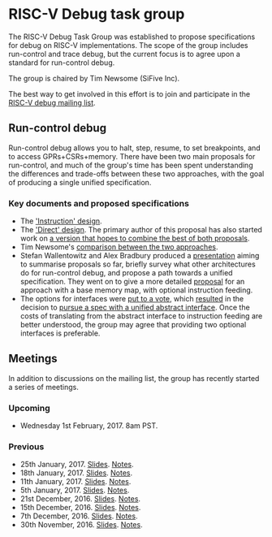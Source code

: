 # RISC-V Debug task group

The RISC-V Debug Task Group was established to propose specifications for debug on RISC-V implementations. The scope of the group includes run-control and trace debug, but the current focus is to agree upon a standard for run-control debug.

The group is chaired by Tim Newsome (SiFive Inc).

The best way to get involved in this effort is to join and participate in the [RISC-V debug mailing list](https://groups.google.com/a/groups.riscv.org/forum/#!forum/debug).

## Run-control debug

Run-control debug allows you to halt, step, resume, to set breakpoints, and to access GPRs+CSRs+memory. There have been two main proposals for run-control, and much of the group's time has been spent understanding the differences and trade-offs between these two approaches, with the goal of producing a single unified specification.

### Key documents and proposed specifications

* The ['Instruction' design](https://dev.sifive.com/documentation/risc-v-external-debug-support/).
* The ['Direct' design](https://groups.google.com/a/groups.riscv.org/d/msg/debug/N2Qu17lALe4/4lzibYmvCQAJ). The primary author of this proposal has also started work on [a version that hopes to combine the best of both proposals](https://groups.google.com/a/groups.riscv.org/d/msg/debug/HYCuX8oP6Ew/NLTr1IWNBAAJ).
* Tim Newsome's [comparison between the two approaches](https://sifive.github.io/debug-mechanism-comparison/).
* Stefan Wallentowitz and Alex Bradbury produced a [presentation](https://goo.gl/9abgZa) aiming to summarise proposals so far, briefly survey what other architectures do for run-control debug, and propose a path towards a unified specification. They went on to give a more detailed [proposal](https://goo.gl/Uy5V2k) for an approach with a base memory map, with optional instruction feeding.
* The options for interfaces were [put to a vote](https://sifive.github.io/debug-mechanism-comparison/poll), which [resulted](https://sifive.github.io/debug-mechanism-comparison/poll-results/results.html) in the decision to [pursue a spec with a unified abstract interface](https://groups.google.com/a/groups.riscv.org/d/msg/debug/FDmZUk7YCNw/e9e5pN3mCQAJ). Once the costs of translating from the abstract interface to instruction feeding are better understood, the group may agree that providing two optional interfaces is preferable.

## Meetings

In addition to discussions on the mailing list, the group has recently started a series of meetings.

### Upcoming

 * Wednesday 1st February, 2017. 8am PST.

### Previous

  * 25th January, 2017. [Slides](https://docs.google.com/presentation/d/1TApV32HsTzilEqZO6FfWQcCo-zHJxl3IZlR0CJ47Jec/edit?usp=sharing). [Notes](https://groups.google.com/a/groups.riscv.org/d/msg/debug/FgOOnKQW8TY/jnhOLJNqCwAJ).
  * 18th January, 2017. [Slides](https://docs.google.com/presentation/d/1dSBiJQSRdUdpEPW_eS_gTWC6viaz3lIrFHe1j2lwGQ8/edit?usp=sharing). [Notes](https://groups.google.com/a/groups.riscv.org/d/msg/debug/9-k_39cb5xo/uMp_25lECQAJ).
  * 11th January, 2017. [Slides](https://docs.google.com/presentation/d/1p2ny3cb2fjTeADlgy1Q4fhlY5pCmsO4LmLvNZ6ha8-A/edit?usp=sharing). [Notes](https://groups.google.com/a/groups.riscv.org/d/msg/debug/oFfmIQgkb_k/xq6faXkSFAAJ).
  * 5th January, 2017. [Slides](https://docs.google.com/presentation/d/1GlQNnZmCJ0sVICde6IOnv3bBvPYkHsU0AiAElGFyxNw/edit?usp=sharing). [Notes](https://groups.google.com/a/groups.riscv.org/d/msg/debug/r4jt2VmWXpI/7ktkIF46EgAJ).
  * 21st December, 2016. [Slides](https://docs.google.com/presentation/d/1Aikb1R2xposb9no0f3AQq-2FCC9zX9m2MyBBQBZcgDc/edit?usp=sharing). [Notes](https://groups.google.com/a/groups.riscv.org/d/msg/debug/LqaZtesnqUg/QlM0i3HxDQAJ).
  * 15th December, 2016. [Slides](https://docs.google.com/presentation/d/1QnTYCawE_wbeU_F6c0F0QoUA6sKHf4fvcyrlK0Nz0KY/edit?usp=sharing). [Notes](https://groups.google.com/a/groups.riscv.org/d/msg/debug/37AFJNRdkME/r_Z4bbO_BgAJ).
  * 7th December, 2016. [Slides](https://docs.google.com/presentation/d/1zMAUUgEf1nydUpKVB5Tg9cdOJrl4M0pWdTgHoMEVD4Q/edit?usp=sharing). [Notes](https://groups.google.com/a/groups.riscv.org/d/msg/debug/qoYAY36-5HQ/o6DSzDXlBAAJ).
  * 30th November, 2016. [Slides](https://docs.google.com/presentation/d/1jOjG20-gwtcGybZg2Bu3StV6ljZZV9n2SQAEjKWQwDE/edit?usp=sharing). [Notes](https://groups.google.com/a/groups.riscv.org/d/msg/debug/ucaYL8pNfxo/Rv81fi6nCwAJ).
